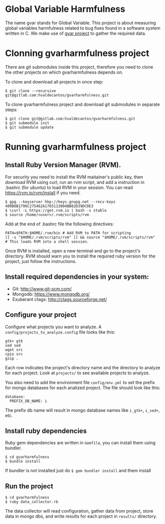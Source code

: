 # Global Variable Harmfulness
The name gvar stands for Global Variable. This project is about measuring global
variables harmfulness related to bug fixes found in a software system written in
C. We make use of [gvar project](https://github.com/hvaldecantos/gvar) to gather
the required data.

# Clonning gvarharmfulness project

There are git submodules inside this project, therefore you need to clone the
other projects on which gvarharmfulness depends on.

To clone and download all projects in once step:

```
$ git clone --recursive git@gitlab.com:hvaldecantos/gvarharmfulness.git
```

To clone gvarharmfulness project and download git submodules in separate steps:
```
$ git clone git@gitlab.com:hvaldecantos/gvarharmfulness.git
$ git submodule init
$ git submodule update
```

# Running gvarharmfulness project

## Install Ruby Version Manager (RVM).

For security you need to install the RVM maitainer's public key, then download RVM using curl, run an rvm script, and add a instruction in .bashrc (for ubuntu) to load RVM in your session. You can read https://rvm.io/rvm/install if you need.

```
$ gpg --keyserver hkp://keys.gnupg.net --recv-keys 409B6B1796C275462A1703113804BB82D39DC0E3
$ \curl -L https://get.rvm.io | bash -s stable
$ source /home/<user>/.rvm/scripts/rvm
```
Add at the end of .bashrc file the following directives:
```
PATH=$PATH:$HOME/.rvm/bin # Add RVM to PATH for scripting
[[ -s "$HOME/.rvm/scripts/rvm" ]] && source "$HOME/.rvm/scripts/rvm"  # This loads RVM into a shell session.
```

Once RVM is installed, open a new terminal and go to the project's directory. RVM should warn you to install the required ruby version for the project, just follow the instructions.

## Install required dependencies in your system:

* Git: http://www.git-scm.com/
* Mongodb: https://www.mongodb.org/
* Exuberant ctags: http://ctags.sourceforge.net/

## Configure your project
Configure what projects you want to analyze. A `config/projects_to_analyze.config` file looks like this:

```
gtk+ gtk
sed sed
wget src
cpio src
gzip .
```

Each row indicates the project's directory name and the directory to analyze for each project. Look at `projects/` to see available projects to analyze.

You also need to add the environment file `config/env.yml` to set the prefix for mongo databases for each analized project. The file should look like this:

```
database:
  PREFIX_DB_NAME: i
```

The prefix db name will result in mongo database names like `i_gtk+`, `i_sed+`, etc.

## Install ruby dependencies

Ruby gem dependencies are written in `Gemfile`, you can install them using bundler.

```
$ cd gvarharmfulness
$ bundle install
```

If bundler is not installed just do `$ gem bundler install` and them install

## Run the project

```
$ cd gvarharmfulness
$ ruby data_collector.rb
```

The data collector will read configuration, gather data from project, store data in mongo dbs, and write results for each project in `results/` directory.
